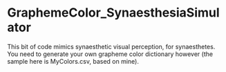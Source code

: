 # GraphemeColor_SynaesthesiaSimulator
This bit of code mimics synaesthetic visual perception, for synaesthetes. You need to generate your own grapheme color dictionary however (the sample here is MyColors.csv, based on mine).
